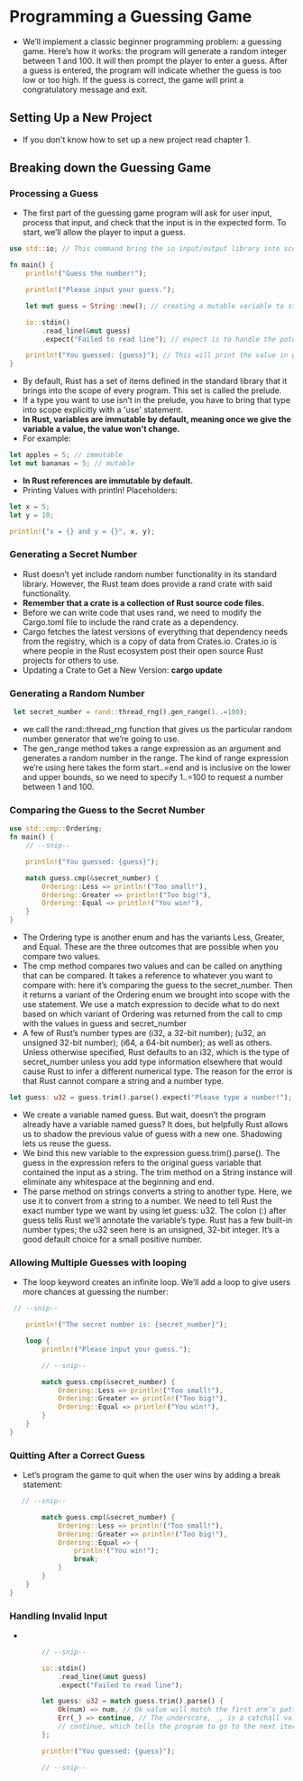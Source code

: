 # Programming a Guessing Game
- We’ll implement a classic beginner programming problem: a guessing game. Here’s how it works: the program will generate a random integer between 1 and 100. It will then prompt the player to enter a guess. After a guess is entered, the program will indicate whether the guess is too low or too high. If the guess is correct, the game will print a congratulatory message and exit.
## Setting Up a New Project
- If you don't know how to set up a new project read chapter 1.
## Breaking down the Guessing Game
### Processing a Guess
- The first part of the guessing game program will ask for user input, process that input, and check that the input is in the expected form. To start, we’ll allow the player to input a guess. 
```rust
use std::io; // This command bring the io input/output library into scope

fn main() {
    println!("Guess the number!");

    println!("Please input your guess.");

    let mut guess = String::new(); // creating a mutable variable to store the user input.

    io::stdin() 
        .read_line(&mut guess)
        .expect("Failed to read line"); // expect is to handle the potential failure.

    println!("You guessed: {guess}"); // This will print the value in guess
}
```
- By default, Rust has a set of items defined in the standard library that it brings into the scope of every program. This set is called the prelude.
- If a type you want to use isn’t in the prelude, you have to bring that type into scope explicitly with a 'use' statement.
- **In Rust, variables are immutable by default, meaning once we give the variable a value, the value won't change.**
- For example:
```rust
let apples = 5; // immutable
let mut bananas = 5; // mutable
```
- **In Rust references are immutable by default.**
- Printing Values with println! Placeholders:
```rust
let x = 5;
let y = 10;

println!("x = {} and y = {}", x, y);
```
### Generating a Secret Number
-  Rust doesn’t yet include random number functionality in its standard library. However, the Rust team does provide a rand crate with said functionality.
- **Remember that a crate is a collection of Rust source code files.**
- Before we can write code that uses rand, we need to modify the Cargo.toml file to include the rand crate as a dependency.
- Cargo fetches the latest versions of everything that dependency needs from the registry, which is a copy of data from Crates.io. Crates.io is where people in the Rust ecosystem post their open source Rust projects for others to use.
- Updating a Crate to Get a New Version: **cargo update**
### Generating a Random Number
```rust
 let secret_number = rand::thread_rng().gen_range(1..=100);
```
- we call the rand::thread_rng function that gives us the particular random number generator that we’re going to use.
- The gen_range method takes a range expression as an argument and generates a random number in the range. The kind of range expression we’re using here takes the form start..=end and is inclusive on the lower and upper bounds, so we need to specify 1..=100 to request a number between 1 and 100.
### Comparing the Guess to the Secret Number
```rust
use std::cmp::Ordering;
fn main() {
    // --snip--

    println!("You guessed: {guess}");

    match guess.cmp(&secret_number) {
        Ordering::Less => println!("Too small!"),
        Ordering::Greater => println!("Too big!"),
        Ordering::Equal => println!("You win!"),
    }
}
```
- The Ordering type is another enum and has the variants Less, Greater, and Equal. These are the three outcomes that are possible when you compare two values.
- The cmp method compares two values and can be called on anything that can be compared. It takes a reference to whatever you want to compare with: here it’s comparing the guess to the secret_number. Then it returns a variant of the Ordering enum we brought into scope with the use statement. We use a match expression to decide what to do next based on which variant of Ordering was returned from the call to cmp with the values in guess and secret_number
-  A few of Rust’s number types are (i32, a 32-bit number); (u32, an unsigned 32-bit number); (i64, a 64-bit number); as well as others. Unless otherwise specified, Rust defaults to an i32, which is the type of secret_number unless you add type information elsewhere that would cause Rust to infer a different numerical type. The reason for the error is that Rust cannot compare a string and a number type.
```rust
let guess: u32 = guess.trim().parse().expect("Please type a number!");
```
- We create a variable named guess. But wait, doesn’t the program already have a variable named guess? It does, but helpfully Rust allows us to shadow the previous value of guess with a new one. Shadowing lets us reuse the guess.
- We bind this new variable to the expression guess.trim().parse(). The guess in the expression refers to the original guess variable that contained the input as a string. The trim method on a String instance will eliminate any whitespace at the beginning and end.
- The parse method on strings converts a string to another type. Here, we use it to convert from a string to a number. We need to tell Rust the exact number type we want by using let guess: u32. The colon (:) after guess tells Rust we’ll annotate the variable’s type. Rust has a few built-in number types; the u32 seen here is an unsigned, 32-bit integer. It’s a good default choice for a small positive number. 
### Allowing Multiple Guesses with looping
- The loop keyword creates an infinite loop. We’ll add a loop to give users more chances at guessing the number:
```rust
 // --snip--

    println!("The secret number is: {secret_number}");

    loop {
        println!("Please input your guess.");

        // --snip--

        match guess.cmp(&secret_number) {
            Ordering::Less => println!("Too small!"),
            Ordering::Greater => println!("Too big!"),
            Ordering::Equal => println!("You win!"),
        }
    }
}
```
### Quitting After a Correct Guess
- Let’s program the game to quit when the user wins by adding a break statement:
```rust
   // --snip--

        match guess.cmp(&secret_number) {
            Ordering::Less => println!("Too small!"),
            Ordering::Greater => println!("Too big!"),
            Ordering::Equal => {
                println!("You win!");
                break;
            }
        }
    }
}
```
### Handling Invalid Input
- 
```rust
        // --snip--

        io::stdin()
            .read_line(&mut guess)
            .expect("Failed to read line");

        let guess: u32 = match guess.trim().parse() {
            Ok(num) => num, // Ok value will match the first arm’s pattern, and the match expression will just return the num value that parse produced and put inside the Ok value.
            Err(_) => continue, // The underscore, _, is a catchall value; in this example, we’re saying we want to match all Err values.
			// continue, which tells the program to go to the next iteration of the loop and ask for another guess.
        };

        println!("You guessed: {guess}");

        // --snip--
```
